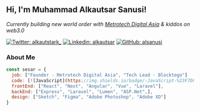 <h2> Hi, I'm Muhammad Alkautsar Sanusi! </h2>
<p><em>Currently building new world order with <a target="_blank" rel="noopener noreferrer" href="https://metrotechdigital.asia/">Metrotech Digital Asia</a> & kiddos on web3.0</em></p>

[![Twitter: alkautstark_](https://img.shields.io/twitter/follow/alkautstark_?style=social)](https://twitter.com/alkautstark_)
[![Linkedin: alkautsar](https://img.shields.io/badge/-alkautsar-blue?style=flat-square&logo=Linkedin&logoColor=white&link=https://www.linkedin.com/in/muhammad-alkautsar-sanusi-6013ba123/)](https://www.linkedin.com/in/muhammad-alkautsar-sanusi-6013ba123/)
[![GitHub: alsanusi](https://img.shields.io/github/followers/alsanusi?label=follow&style=social)](https://github.com/alsanusi)


### About Me

```javascript
const sesar = {
  job: ["Founder - Metrotech Digital Asia", "Tech Lead - Blocktogo"]
  code: [![JavaScript](https://img.shields.io/badge/-JavaScript-%23F7DF1C?style=flat-square&logo=javascript&logoColor=000000&labelColor=%23F7DF1C&color=%23FFCE5A), "Java", "C#", "PHP"],
  frontEnd: ["React", "Next", "Angular", "Vue", "Laravel"],
  backEnd: ["Express", "Laravel", "Lumen", "ASP.Net",],
  design: ["Sketch", "Figma", "Adobe Photoshop", "Adobe XD"]
}
```

<!--
**alsanusi/alsanusi** is a ✨ _special_ ✨ repository because its `README.md` (this file) appears on your GitHub profile.

Here are some ideas to get you started:

- 🔭 I’m currently working on ...
- 🌱 I’m currently learning ...
- 👯 I’m looking to collaborate on ...
- 🤔 I’m looking for help with ...
- 💬 Ask me about ...
- 📫 How to reach me: ...
- 😄 Pronouns: ...
- ⚡ Fun fact: ...
-->
